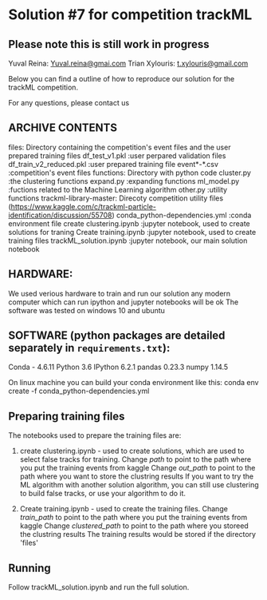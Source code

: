 # Solution #7 for competition trackML
## **Please note this is still work in progress**
Yuval Reina:  Yuval.reina@gmai.com
Trian Xylouris: t.xylouris@gmail.com

Below you can find a outline of how to reproduce our solution for the trackML competition.

For any questions, please contact us 

## ARCHIVE CONTENTS
files: Directory containing the competition's event files and the user prepared training files
	df_test_v1.pkl				:user perpared validation files
	df_train_v2_reduced.pkl		:user prepared training file
	event*-*.csv 				:competition's event files
functions: Directory with python code
		cluster.py			:the clustering functions
		expand.py			:expanding functions
		ml_model.py			:fuctions related to the Machine Learning algorithm
		other.py			:utility functions
trackml-library-master: Direcoty competition utility files (https://www.kaggle.com/c/trackml-particle-identification/discussion/55708)
conda_python-dependencies.yml		:conda environment file
create clustering.ipynb				:jupyter notebook, used to create solutions for traning
Create training.ipynb				:jupyter notebook, used to create training files
trackML_solution.ipynb				:jupyter notebook, our main solution notebook		

## HARDWARE: 
We used verious hardware to train and run our solution
any modern computer which can run ipython and jupyter notebooks will be ok
The software was tested on windows 10 and ubuntu

## SOFTWARE (python packages are detailed separately in `requirements.txt`):
Conda - 4.6.11
Python 3.6
IPython 6.2.1
pandas	0.23.3
numpy	1.14.5

On linux machine you can build your conda environment like this:
conda env create -f conda_python-dependencies.yml

## Preparing training files
The notebooks used to prepare the training files are:

1. create clustering.ipynb - used to create solutions, which are used to select false tracks for training.
Change *path* to point to the path where you put the training events from kaggle
Change *out_path* to point to the path where you want to store the clustring results
If you want to try the ML algorithm with another solution algorithm, you can still use clustering to build false tracks, or use your algorithm to do it.

2. Create training.ipynb - used to create the training files. 
Change *train_path* to point to the path where you put the training events from kaggle
Change *clustered_path* to point to the path where you storeed the clustring results
The training results would be stored if the directory 'files'

## Running
Follow trackML_solution.ipynb and run the full solution.


